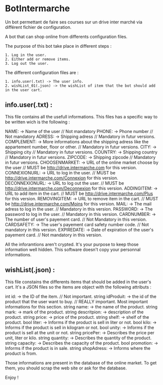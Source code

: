 # BotIntermarche
Un bot permettant de faire ses courses sur un drive inter marché via différent fichier de configuration.

A bot that can shop online from differents configuration files.

The purpose of this bot take place in different steps :

    1. Log in the user.
    2. Either add or remove items.
    3. Log out the user.
  
The different configuration files are :

    1. info.user(.txt) -> The user info.
    2. wishList_01(.json) -> the wishList of item that the bot should add in the user cart.
  
info.user(.txt) :
-----------------

This file contains all the usefull informations. This files has a specific way to be written wich is the following :

  NAME:           -> Name of the user // Not mandatory
  PHONE:          -> Phone number // Not mandatory
  ADRESS:         -> Shipping adress // Mandatory in futur versions.
  COMPLEMENT:     -> More informations about the shipping adress like the appartement number, floor or other. // Mandatory in futur versions.
  CITY:           -> Shipping city // Mandatory in futur versions.
  COUNTRY:        -> Shipping country // Mandatory in futur versions.
  ZIPCODE:        -> Shipping zipcode // Mandatory in futur versions.
  CHOOSENMARKET:  -> URL of the online market choose by the user // MUST be http://drive.intermarche.com for this version.
  CONNEXIONURL:   -> URL to log in the user. // MUST be http://drive.intermarche.com/Connexion for this version.
  DECONNEXIONURL: -> URL to log out the user. // MUST be http://drive.intermarche.com/Deconnexion for this version.
  ADDINGITEM:     -> URL to add item in the cart. // MUST be http://drive.intermarche.com/Plus for this version.
  REMOVINGITEM:   -> URL to remove item in the cart. // MUST be http://drive.intermarche.com/Moins for this version.
  MAIL:           -> The mail adress to log in the user. // Mandatory in this version.
  PASSWORD:       -> The password to log in the user. // Mandatory in this version.
  CARDNUMBER:     -> The number of user's payement card. // Not Mandatory in this version.
  CARDSAFETY:     -> The user's payement card safety number code. // Not mandatory in this version.
  EXPIREDATE:     -> Date of expiration of the user's payement card. // Not mandatory in this version.
  
All the inforamtions aren't crypted. It's your purpose to keep those information well hidden.
This software doesn't copy your personnal informations.

wishList(.json) :
-----------------

This file constains the differents items that should be added in the user's cart.
It's a JSON files so the items are object with the following attributs :

  int id:             -> the ID of the item. // Not important.
  string idProduit:   -> the id of the product that the user want to buy. // REALLY important. Most important informations for this section.
  string name:        -> the name of the product.
  string mark:        -> mark of the product.
  string descritpion: -> description of the product.
  string price:       -> price of the product.
  string shelf:       -> shelf of the product.
  bool liter:         -> Informs if the product is sell in liter or not.
  bool kilo:          -> Informs if the product is sell in kilogram or not.
  bool unity:         -> Informs if the product is sell at the unit or not.
  string pricePer:    -> Describes the price per unit, liter or kilo.
  string quantity:    -> Describes the quantity of the product.
  string capacity:    -> Describes the capacity of the product.
  bool promotion:     -> Informs if the product is in sale.
  string shopAdress:  -> Informs where the product is from.
  
Those informations are present in the database of the online market. To get them, you should scrap the web site or ask for the database.

Enjoy !
  
